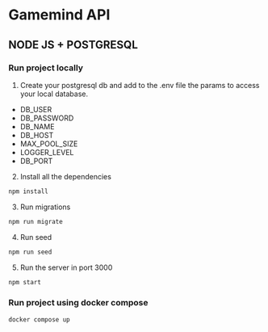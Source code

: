 # Gamemind API

## NODE JS + POSTGRESQL

### Run project locally

1. Create your postgresql db and add to the .env file the params to access your local database.

- DB_USER
- DB_PASSWORD
- DB_NAME
- DB_HOST
- MAX_POOL_SIZE
- LOGGER_LEVEL
- DB_PORT

2. Install all the dependencies
```bash
npm install
```
3. Run migrations
```bash
npm run migrate
```
4. Run seed
```bash
npm run seed
```
5. Run the server in port 3000
```bash
npm start
```

### Run project using docker compose

```bash
docker compose up
```